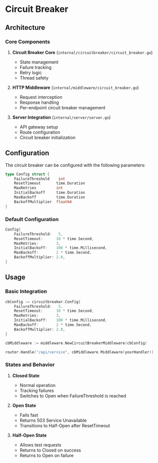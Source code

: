 # Circuit Breaker

## Architecture

### Core Components

1. **Circuit Breaker Core** (`internal/circuitbreaker/circuit_breaker.go`)

   - State management
   - Failure tracking
   - Retry logic
   - Thread safety

2. **HTTP Middleware** (`internal/middleware/circuit_breaker.go`)

   - Request interception
   - Response handling
   - Per-endpoint circuit breaker management

3. **Server Integration** (`internal/server/server.go`)
   - API gateway setup
   - Route configuration
   - Circuit breaker initialization

## Configuration

The circuit breaker can be configured with the following parameters:

```go
type Config struct {
    FailureThreshold    int          
    ResetTimeout       time.Duration 
    MaxRetries         int         
    InitialBackoff     time.Duration 
    MaxBackoff         time.Duration
    BackoffMultiplier  float64     
}
```

### Default Configuration

```go
Config{
    FailureThreshold:   5,
    ResetTimeout:      10 * time.Second,
    MaxRetries:        3,
    InitialBackoff:    100 * time.Millisecond,
    MaxBackoff:        2 * time.Second,
    BackoffMultiplier: 2.0,
}
```

## Usage

### Basic Integration

```go
cbConfig := circuitbreaker.Config{
    FailureThreshold:   5,
    ResetTimeout:      10 * time.Second,
    MaxRetries:        3,
    InitialBackoff:    100 * time.Millisecond,
    MaxBackoff:        2 * time.Second,
    BackoffMultiplier: 2.0,
}

cbMiddleware := middleware.NewCircuitBreakerMiddleware(cbConfig)

router.Handle("/api/service", cbMiddleware.Middleware(yourHandler))
```

### States and Behavior

1. **Closed State**

   - Normal operation
   - Tracking failures
   - Switches to Open when FailureThreshold is reached

2. **Open State**

   - Fails fast
   - Returns 503 Service Unavailable
   - Transitions to Half-Open after ResetTimeout

3. **Half-Open State**
   - Allows test requests
   - Returns to Closed on success
   - Returns to Open on failure
